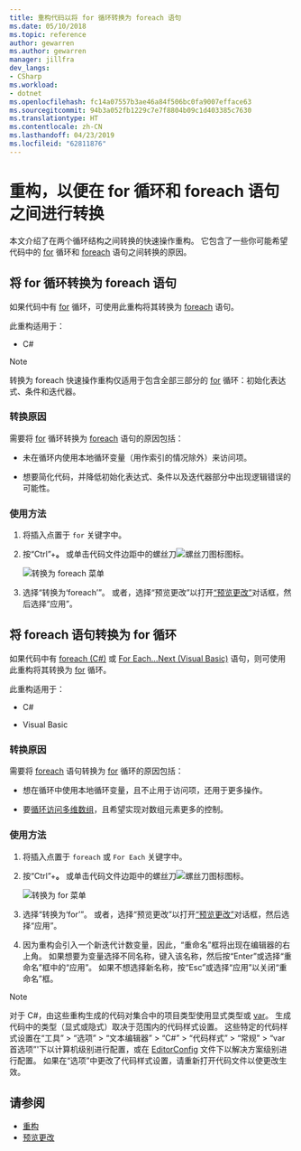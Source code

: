 ```yaml
---
title: 重构代码以将 for 循环转换为 foreach 语句
ms.date: 05/10/2018
ms.topic: reference
author: gewarren
ms.author: gewarren
manager: jillfra
dev_langs:
- CSharp
ms.workload:
- dotnet
ms.openlocfilehash: fc14a07557b3ae46a84f506bc0fa9007efface63
ms.sourcegitcommit: 94b3a052fb1229c7e7f8804b09c1d403385c7630
ms.translationtype: HT
ms.contentlocale: zh-CN
ms.lasthandoff: 04/23/2019
ms.locfileid: "62811876"
---
```

# <a name="refactoring-to-convert-between-a-for-loop-and-a-foreach-statement"></a>重构，以便在 for 循环和 foreach 语句之间进行转换

本文介绍了在两个循环结构之间转换的快速操作重构。 它包含了一些你可能希望代码中的 [for](/dotnet/csharp/language-reference/keywords/for) 循环和 [foreach](/dotnet/csharp/language-reference/keywords/foreach-in) 语句之间转换的原因。

## <a name="convert-a-for-loop-to-a-foreach-statement"></a>将 for 循环转换为 foreach 语句

如果代码中有 [for](/dotnet/csharp/language-reference/keywords/for) 循环，可使用此重构将其转换为 [foreach](/dotnet/csharp/language-reference/keywords/foreach-in) 语句。

此重构适用于：

- C#

> [!NOTE]
> 转换为 foreach 快速操作重构仅适用于包含全部三部分的 [for](/dotnet/csharp/language-reference/keywords/for) 循环：初始化表达式、条件和迭代器。

### <a name="why-convert"></a>转换原因

需要将 [for](/dotnet/csharp/language-reference/keywords/for) 循环转换为 [foreach](/dotnet/csharp/language-reference/keywords/foreach-in) 语句的原因包括：

- 未在循环内使用本地循环变量（用作索引的情况除外）来访问项。

- 想要简化代码，并降低初始化表达式、条件以及迭代器部分中出现逻辑错误的可能性。

### <a name="how-to-use-it"></a>使用方法

1. 将插入点置于 `for` 关键字中。

1. 按“Ctrl”+**。** 或单击代码文件边距中的螺丝刀![螺丝刀图标](../media/screwdriver-icon.png)图标。

   ![转换为 foreach 菜单](media/convert-to-foreach.png)

1. 选择“转换为‘foreach’”。 或者，选择“预览更改”以打开[“预览更改”](../../ide/preview-changes.md)对话框，然后选择“应用”。

## <a name="convert-a-foreach-statement-to-a-for-loop"></a>将 foreach 语句转换为 for 循环

如果代码中有 [foreach (C#)](/dotnet/csharp/language-reference/keywords/foreach-in) 或 [For Each...Next (Visual Basic)](/dotnet/visual-basic/language-reference/statements/for-each-next-statement) 语句，则可使用此重构将其转换为 [for](/dotnet/csharp/language-reference/keywords/for) 循环。

此重构适用于：

- C#

- Visual Basic

### <a name="why-convert"></a>转换原因

需要将 [foreach](/dotnet/csharp/language-reference/keywords/foreach-in) 语句转换为 [for](/dotnet/csharp/language-reference/keywords/for) 循环的原因包括：

- 想在循环中使用本地循环变量，且不止用于访问项，还用于更多操作。

- 要[循环访问多维数组](/dotnet/csharp/programming-guide/arrays/using-foreach-with-arrays)，且希望实现对数组元素更多的控制。

### <a name="how-to-use-it"></a>使用方法

1. 将插入点置于 `foreach` 或 `For Each` 关键字中。

1. 按“Ctrl”+**。** 或单击代码文件边距中的螺丝刀![螺丝刀图标](../media/screwdriver-icon.png)图标。

   ![转换为 for 菜单](media/convert-to-for.png)

1. 选择“转换为‘for’”。 或者，选择“预览更改”以打开[“预览更改”](../../ide/preview-changes.md)对话框，然后选择“应用”。

1. 因为重构会引入一个新迭代计数变量，因此，“重命名”框将出现在编辑器的右上角。 如果想要为变量选择不同名称，键入该名称，然后按“Enter”或选择“重命名”框中的“应用”。 如果不想选择新名称，按“Esc”或选择“应用”以关闭“重命名”框。

> [!NOTE]
> 对于 C#，由这些重构生成的代码对集合中的项目类型使用显式类型或 [var](/dotnet/csharp/language-reference/keywords/var)。 生成代码中的类型（显式或隐式）取决于范围内的代码样式设置。 这些特定的代码样式设置在“工具” > “选项” > “文本编辑器” > “C#” > “代码样式” > “常规” > “var 首选项”\'下以计算机级别进行配置，或在 [EditorConfig](../../ide/editorconfig-code-style-settings-reference.md#implicit-and-explicit-types) 文件下以解决方案级别进行配置。 如果在“选项”中更改了代码样式设置，请重新打开代码文件以使更改生效。

## <a name="see-also"></a>请参阅

- [重构](../refactoring-in-visual-studio.md)
- [预览更改](../../ide/preview-changes.md)